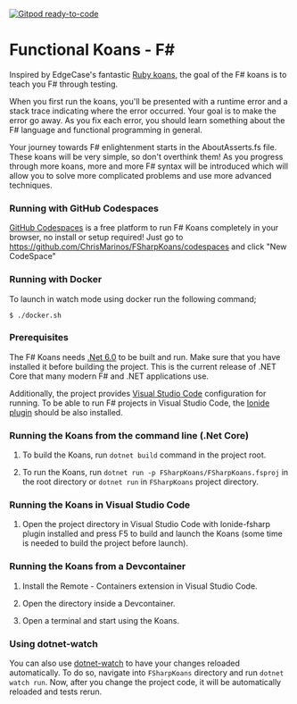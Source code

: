 [![Gitpod ready-to-code](https://img.shields.io/badge/Gitpod-ready--to--code-blue?logo=gitpod)](https://gitpod.io/#https://github.com/ChrisMarinos/FSharpKoans)

# Functional Koans - F# #

Inspired by EdgeCase's fantastic [Ruby koans](http://github.com/edgecase/ruby_koans),
the goal of the F# koans is to teach you F# through testing.

When you first run the koans, you'll be presented with a runtime error and a
stack trace indicating where the error occurred. Your goal is to make the
error go away. As you fix each error, you should learn something about
the F# language and functional programming in general.

Your journey towards F# enlightenment starts in the AboutAsserts.fs file. These
koans will be very simple, so don't overthink them! As you progress through
more koans, more and more F# syntax will be introduced which will allow
you to solve more complicated problems and use more advanced techniques.

### Running with GitHub Codespaces
[GitHub Codespaces](https://github.com/features/codespaces) is a free platform to run F# Koans completely in your browser, no install or setup required! Just go
to https://github.com/ChrisMarinos/FSharpKoans/codespaces and click "New CodeSpace"

### Running with Docker

To launch in watch mode using docker run the following command;

`$ ./docker.sh`

### Prerequisites

The F# Koans needs [.Net 6.0](https://www.microsoft.com/net/download/core) to be built and run. Make sure that you have installed it before building the project. This is the current release of .NET Core that many modern F# and .NET applications use.

Additionally, the project provides [Visual Studio Code](https://code.visualstudio.com/) configuration for running.
To be able to run F# projects in Visual Studio Code, the
[Ionide plugin](https://marketplace.visualstudio.com/items?itemName=Ionide.Ionide-fsharp) should be also installed.

### Running the Koans from the command line (.Net Core)

1. To build the Koans, run `dotnet build` command in the project root.

2. To run the Koans, run `dotnet run -p FSharpKoans/FSharpKoans.fsproj` in the root directory or `dotnet run` in `FSharpKoans` project directory.

### Running the Koans in Visual Studio Code

1. Open the project directory in Visual Studio Code with Ionide-fsharp plugin installed
and press F5 to build and launch the Koans (some time is needed to build the project before launch).

### Running the Koans from a Devcontainer

1. Install the Remote - Containers extension in Visual Studio Code.

2. Open the directory inside a Devcontainer.

3. Open a terminal and start using the Koans.

### Using dotnet-watch

You can also use [dotnet-watch](https://github.com/dotnet/AspNetCore.Docs/blob/main/aspnetcore/tutorials/dotnet-watch.md) to have your changes reloaded automatically.
To do so, navigate into `FSharpKoans` directory and run `dotnet watch run`. Now, after you change the project code, it will be automatically reloaded and tests rerun.
